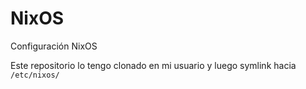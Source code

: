 # NixOS
Configuración NixOS

Este repositorio lo tengo clonado en mi usuario y luego symlink hacia `/etc/nixos/`
